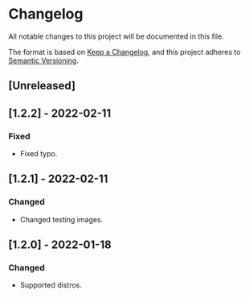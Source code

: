# Changelog
All notable changes to this project will be documented in this file.

The format is based on [Keep a Changelog](https://keepachangelog.com/en/1.0.0/),
and this project adheres to [Semantic Versioning](https://semver.org/spec/v2.0.0.html).

## [Unreleased]

## [1.2.2] - 2022-02-11
### Fixed
- Fixed typo.

## [1.2.1] - 2022-02-11
### Changed
- Changed testing images.

## [1.2.0] - 2022-01-18
### Changed
- Supported distros.
